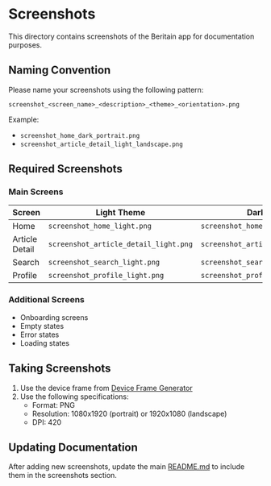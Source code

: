 # Screenshots

This directory contains screenshots of the Beritain app for documentation purposes.

## Naming Convention

Please name your screenshots using the following pattern:

```
screenshot_<screen_name>_<description>_<theme>_<orientation>.png
```

Example:
- `screenshot_home_dark_portrait.png`
- `screenshot_article_detail_light_landscape.png`

## Required Screenshots

### Main Screens

| Screen | Light Theme | Dark Theme |
|--------|-------------|------------|
| Home | `screenshot_home_light.png` | `screenshot_home_dark.png` |
| Article Detail | `screenshot_article_detail_light.png` | `screenshot_article_detail_dark.png` |
| Search | `screenshot_search_light.png` | `screenshot_search_dark.png` |
| Profile | `screenshot_profile_light.png` | `screenshot_profile_dark.png` |

### Additional Screens

- Onboarding screens
- Empty states
- Error states
- Loading states

## Taking Screenshots

1. Use the device frame from [Device Frame Generator](https://developer.android.com/distribute/marketing-tools/device-art-generator)
2. Use the following specifications:
   - Format: PNG
   - Resolution: 1080x1920 (portrait) or 1920x1080 (landscape)
   - DPI: 420

## Updating Documentation

After adding new screenshots, update the main [README.md](../../../README.md) to include them in the screenshots section.
